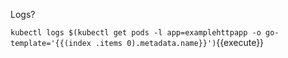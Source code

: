Logs?

`kubectl logs $(kubectl get pods -l app=examplehttpapp -o go-template='{{(index .items 0).metadata.name}}')`{{execute}}